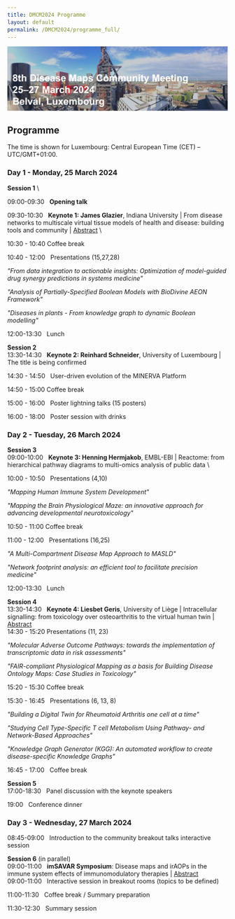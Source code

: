 ```yaml
---
title: DMCM2024 Programme
layout: default
permalink: /DMCM2024/programme_full/
---
```


<img src="/images/places/Belval08.jpg"/>

## Programme

The time is shown for Luxembourg: Central European Time (CET) – UTC/GMT+01:00.

### Day 1 - Monday, 25 March 2024

**Session 1** \

09:00-09:30 &nbsp; **Opening talk**

09:30-10:30 &nbsp; **Keynote 1: James Glazier**, Indiana University | From disease networks to multiscale virtual tissue models of health and disease: building tools and community | [Abstract](/DMCM2024/JamesGlazier) \

10:30 - 10:40 Coffee break

10:40 - 12:00 &nbsp; Presentations (15,27,28)

*"From data integration to actionable insights: Optimization of model-guided drug synergy predictions in systems medicine"*

*"Analysis of Partially-Specified Boolean Models with BioDivine AEON Framework"*

*"Diseases in plants - From knowledge graph to dynamic Boolean modelling"*

12:00-13:30 &nbsp; Lunch

**Session 2** \
13:30-14:30 &nbsp; **Keynote 2: Reinhard Schneider**, University of Luxembourg | The title is being confirmed

14:30 - 14:50 &nbsp; User-driven evolution of the MINERVA Platform

14:50 - 15:00 Coffee break

15:00 - 16:00 &nbsp; Poster lightning talks (15 posters)

16:00 - 18:00 &nbsp; Poster session with drinks

### Day 2 - Tuesday, 26 March 2024

**Session 3** \
09:00-10:00 &nbsp; **Keynote 3: Henning Hermjakob**, EMBL-EBI | Reactome: from hierarchical pathway diagrams to multi-omics analysis of public data \

10:00 - 10:50 &nbsp; Presentations (4,10)

*"Mapping Human Immune System Development"*

*"Mapping the Brain Physiological Maze: an innovative approach for advancing developmental neurotoxicology"*

10:50 - 11:00 Coffee break

11:00 - 12:00 &nbsp; Presentations (16,25)

*"A Multi-Compartment Disease Map Approach to MASLD"*

*"Network footprint analysis: an efficient tool to facilitate precision medicine"*

12:00-13:30 &nbsp; Lunch

**Session 4** \
13:30-14:30 &nbsp; **Keynote 4: Liesbet Geris**, University of Liège | Intracellular signalling: from toxicology over osteoarthritis to the virtual human twin | [Abstract](/DMCM2024/LiesbetGeris) \
14:30 - 15:20 Presentations (11, 23)

*"Molecular Adverse Outcome Pathways: towards the implementation of transcriptomic data in risk assessments"*

*"FAIR-compliant Physiological Mapping as a basis for Building Disease Ontology Maps: Case Studies in Toxicology"*

15:20 - 15:30 Coffee break

15:30 - 16:45 &nbsp; Presentations (6, 13, 8)

*"Building a Digital Twin for Rheumatoid Arthritis one cell at a time"*

*"Studying Cell Type-Specific T cell Metabolism Using Pathway- and Network-Based Approaches"*

*"Knowledge Graph Generator (KGG): An automated workflow to create disease-specific Knowledge Graphs"*

16:45 - 17:00 &nbsp; Coffee break

**Session 5** \
17:00-18:30 &nbsp; Panel discussion with the keynote speakers

19:00	&nbsp; Conference dinner

### Day 3 - Wednesday, 27 March 2024

08:45-09:00 &nbsp; Introduction to the community breakout talks interactive session

**Session 6** (in parallel) \
09:00-11:00 &nbsp; **imSAVAR Symposium**: Disease maps and irAOPs in the immune system effects of immunomodulatory therapies | [Abstract](/DMCM2024/imSAVAR) \
09:00-11:00 &nbsp; Interactive session in breakout rooms (topics to be defined)

11:00-11:30 &nbsp; Coffee break / Summary preparation

11:30-12:30 &nbsp; Summary session



<!--
| **Session**   | **Time**     | **Activity**                                                |
|---------------|--------------|-------------------------------------------------------------|
| **Session 1** | 09:00-09:05  | **Welcome** |
|               | 09:05-10:05  | **Keynote speaker 1** |         
|               | 10:05-12:00  | **Presentations** |
|               | 12:00-13:30  | Lunch |
| **Session 2** | 13:30-14:30  | **Keynote speaker 2** |
|               | 14:30-16:00  | **Poster lightning talks** |
|               | 16:00-18:00  | **Poster session with drinks** |  
-->

